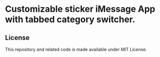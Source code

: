 Customizable sticker iMessage App with tabbed category switcher.
===================


License
-------------
This repository and related code is made available under MIT License. 